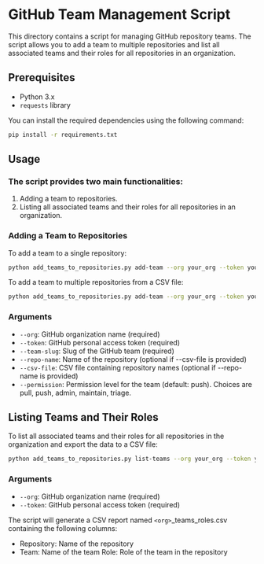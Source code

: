 # GitHub Team Management Script

This directory contains a script for managing GitHub repository teams. The script allows you to add a team to multiple repositories and list all associated teams and their roles for all repositories in an organization.

## Prerequisites

- Python 3.x
- `requests` library

You can install the required dependencies using the following command:

```sh
pip install -r requirements.txt
```

## Usage

### The script provides two main functionalities:

  1. Adding a team to repositories.
  2. Listing all associated teams and their roles for all repositories in an organization.
  
### Adding a Team to Repositories
  To add a team to a single repository:
```sh    
python add_teams_to_repositories.py add-team --org your_org --token your_token --team-slug your_team_slug --repo-name your_repo_name --permission push
```

To add a team to multiple repositories from a CSV file:
```sh
python add_teams_to_repositories.py add-team --org your_org --token your_token --team-slug your_team_slug --csv-file repos.csv --permission push
```

### Arguments
- `--org`: GitHub organization name (required)
- `--token`: GitHub personal access token (required)
- `--team-slug`: Slug of the GitHub team (required)
- `--repo-name`: Name of the repository (optional if --csv-file is provided)
- `--csv-file`: CSV file containing repository names (optional if --repo-name is provided)
- `--permission`: Permission level for the team (default: push). Choices are pull, push, admin, maintain, triage.

## Listing Teams and Their Roles
To list all associated teams and their roles for all repositories in the organization and export the data to a CSV file:
```sh
python add_teams_to_repositories.py list-teams --org your_org --token your_token
```

### Arguments
- `--org`: GitHub organization name (required)
- `--token`: GitHub personal access token (required)

The script will generate a CSV report named `<org>`_teams_roles.csv containing the following columns:

- Repository: Name of the repository
- Team: Name of the team
Role: Role of the team in the repository